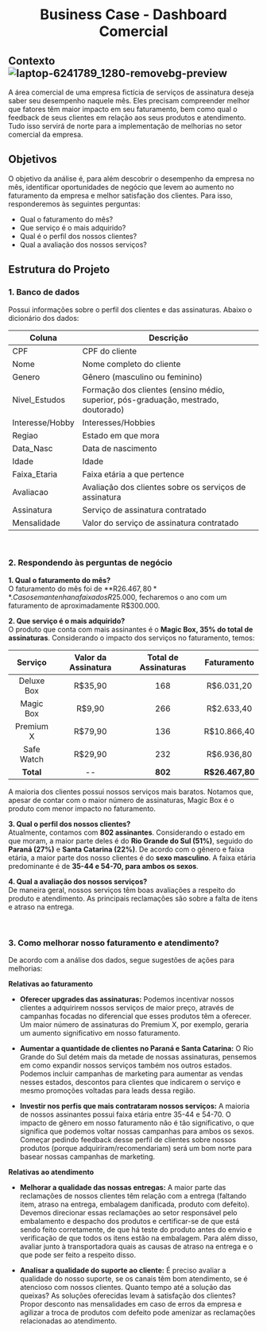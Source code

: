 <h1 align="center">Business Case - Dashboard Comercial</h1>

## Contexto![laptop-6241789_1280-removebg-preview](https://github.com/user-attachments/assets/e74a754c-960f-483e-a8a5-e441df12cdf7)

A área comercial de uma empresa fictícia de serviços de assinatura deseja saber seu desempenho naquele mês. Eles precisam compreender melhor que fatores têm maior impacto em seu faturamento, bem como qual o feedback de seus clientes em relação aos seus produtos e atendimento. Tudo isso servirá de norte para a implementação de melhorias no setor comercial da empresa.

## Objetivos
O objetivo da análise é, para além descobrir o desempenho da empresa no mês, identificar oportunidades de negócio que levem ao aumento no faturamento da empresa e melhor satisfação dos clientes. Para isso, responderemos às seguintes perguntas:

* Qual o faturamento do mês?
* Que serviço é o mais adquirido?
* Qual é o perfil dos nossos clientes? 
* Qual a avaliação dos nossos serviços?

## Estrutura do Projeto
### 1. Banco de dados
Possui informações sobre o perfil dos clientes e das assinaturas. Abaixo o dicionário dos dados:

| Coluna | Descrição |
|----------|----------|
| CPF | CPF do cliente  |
| Nome   | Nome completo do cliente   |
| Genero   | Gênero (masculino ou feminino)  |
| Nivel_Estudos | Formação dos clientes (ensino médio, superior, pós-graduação, mestrado, doutorado)|
| Interesse/Hobby  | Interesses/Hobbies   |
| Regiao  | Estado em que mora  |
| Data_Nasc  | Data de nascimento  |
| Idade | Idade  |
| Faixa_Etaria  | Faixa etária a que pertence  |
| Avaliacao  | Avaliação dos clientes sobre os serviços de assinatura  |
| Assinatura  | Serviço de assinatura contratado  |
| Mensalidade  | Valor do serviço de assinatura contratado  |

<br>

### 2. Respondendo às perguntas de negócio

**1. Qual o faturamento do mês?**  
O faturamento do mês foi de **R$26.467,80**. Caso se mantenha na faixa dos R$25.000, fecharemos o ano com um faturamento de aproximadamente R$300.000.
  
**2. Que serviço é o mais adquirido?**  
O produto que conta com mais assinantes é o **Magic Box, 35% do total de assinaturas**. Considerando o impacto dos serviços no faturamento, temos:

| Serviço     | Valor da Assinatura | Total de Assinaturas | Faturamento     |
|:-----------:|:-------------------:|:---------------------:|:---------------:|
| Deluxe Box  | R$35,90             | 168                   | R$6.031,20      |
| Magic Box   | R$9,90              | 266                   | R$2.633,40      |
| Premium X   | R$79,90             | 136                   | R$10.866,40     |
| Safe Watch  | R$29,90             | 232                   | R$6.936,80      |
| **Total**   | --                  | **802**               | **R$26.467,80** |

A maioria dos clientes possui nossos serviços mais baratos. Notamos que, apesar de contar com o maior número de assinaturas, Magic Box é o produto com menor impacto no faturamento.

**3. Qual o perfil dos nossos clientes?**  
Atualmente, contamos com **802 assinantes**. Considerando o estado em que moram, a maior parte deles é do **Rio Grande do Sul (51%)**, seguido do **Paraná (27%)** e **Santa Catarina (22%)**. De acordo com o gênero e faixa etária, a maior parte dos nosso clientes é do **sexo masculino**. A faixa etária predominante é de **35-44 e 54-70, para ambos os sexos**.

**4. Qual a avaliação dos nossos serviços?**  
De maneira geral, nossos serviços têm boas avaliações a respeito do produto e atendimento. As principais reclamações são sobre a falta de itens e atraso na entrega.

<br>

### 3. Como melhorar nosso faturamento e atendimento?
De acordo com a análise dos dados, segue sugestões de ações para melhorias:

**Relativas ao faturamento**

* **Oferecer upgrades das assinaturas:** Podemos incentivar nossos clientes a adquirirem nossos serviços de maior preço, através de campanhas focadas no diferencial que esses produtos têm a oferecer.  Um maior número de assinaturas do Premium X, por exemplo, geraria um aumento significativo em nosso faturamento.

* **Aumentar a quantidade de clientes no Paraná e Santa Catarina:** O Rio Grande do Sul detém mais da metade de nossas assinaturas, pensemos em como expandir nossos serviços também nos outros estados. Podemos incluir campanhas de marketing para aumentar as vendas nesses estados, descontos para clientes que indicarem o serviço e mesmo promoções voltadas para leads dessa região.

* **Investir nos perfis que mais contrataram nossos serviços:** A maioria de nossos assinantes possui faixa etária entre 35-44 e 54-70. O impacto de gênero em nosso faturamento não é tão significativo, o que significa que podemos voltar nossas campanhas para ambos os sexos. Começar pedindo feedback desse perfil de clientes sobre nossos produtos (porque adquiriram/recomendariam) será um bom norte para basear nossas campanhas de marketing.

**Relativas ao atendimento**
* **Melhorar a qualidade das nossas entregas:** A maior parte das reclamações de nossos clientes têm relação com a entrega (faltando item, atraso na entrega, embalagem danificada, produto com defeito). Devemos direcionar essas reclamações ao setor responsável pelo embalamento e despacho dos produtos e certificar-se de que está sendo feito corretamente, de que há teste do produto antes do envio e verificação de que todos os itens estão na embalagem. Para além disso, avaliar junto à transportadora quais as causas de atraso na entrega e o que pode ser feito a respeito disso.

* **Analisar a qualidade do suporte ao cliente:** É preciso avaliar a qualidade do nosso suporte, se os canais têm bom atendimento, se é atencioso com nossos clientes. Quanto tempo até a solução das queixas? As soluções oferecidas levam à satisfação dos clientes? Propor desconto nas mensalidades em caso de erros da empresa e agilizar a troca de produtos com defeito pode amenizar as reclamações relacionadas ao atendimento. 

